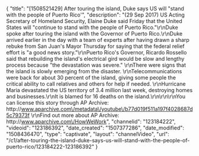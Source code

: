 {
    "title": "[1508521429] After touring the island, Duke says US will \"stand with the people of Puerto Rico'",
    "description": "(29 Sep 2017) US Acting Secretary of Homeland Security, Elaine Duke said Friday that the United States will \"continue to stand with the people of Puerto Rico.\"\r\nDuke spoke after touring the island with the Governor of Puerto Rico.\r\nDuke arrived earlier in the day with a team of experts after having drawn a sharp rebuke from San Juan's Mayor Thursday for saying that the federal relief effort is \"a good news story.\"\r\nPuerto Rico's Governor, Ricardo Rossello said that rebuilding the island's electrical gird would be slow and lengthy process because \"the devastation was severe.\" \r\nThere were signs that the island is slowly emerging from the disaster. \r\nTelecommunications were back for about 30 percent of the island, giving some people the critical ability to call relatives and others for help if needed. \r\nHurricane Maria devastated the US territory of 3.4 million last week, destroying homes and businesses.\r\nIt is blamed for 16 deaths on the island.\r\n\r\n\r\nYou can license this story through AP Archive: http:\/\/www.aparchive.com\/metadata\/youtube\/b77d019f511a197f4028687d5c79373f \r\nFind out more about AP Archive: http:\/\/www.aparchive.com\/HowWeWork",
    "channelid": "123184222",
    "videoid": "123186392",
    "date_created": "1507377286",
    "date_modified": "1508436470",
    "type": "captivate",
    "layout": "channelVideo",
    "url": "\/c1\/after-touring-the-island-duke-says-us-will-stand-with-the-people-of-puerto-rico\/123184222-123186392"
}